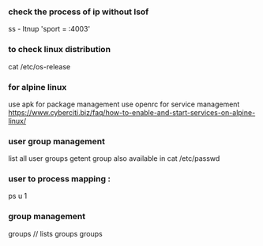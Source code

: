 ### check the process of ip without lsof

ss - ltnup 'sport = :4003'

### to check linux distribution

cat /etc/os-release

### for alpine linux

use apk for package management
use openrc for service management
https://www.cyberciti.biz/faq/how-to-enable-and-start-services-on-alpine-linux/

### user group management

list all user groups
getent group
also available in cat /etc/passwd

### user to process mapping :

ps u 1

### group management

groups // lists groups
groups <username>
